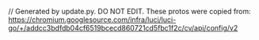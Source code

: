 // Generated by update.py. DO NOT EDIT.
These protos were copied from:
https://chromium.googlesource.com/infra/luci/luci-go/+/addcc3bdfdb04cf6519bcecd860721cd5fbc1f2c/cv/api/config/v2
